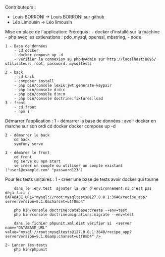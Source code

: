 Contributeurs :

- Louis BORRONI -> Louis BORRONI sur github
- Léo Limousin -> Léo limousin

Mise en place de l'application:
Prérequis : - docker d'installé sur la machine - php avec les extienstions : pdo_mysql, openssl, mbstring, - node

    1 - Base de données
        - cd docker
        - docker compose up -d
        - vérifier la connexion au phpMyAdmin sur http://localhost:8895/ utilisateur: root, password: mysqltests

    2 - back
        - cd back
        - composer install
        - php bin/console lexik:jwt:generate-keypair
        - php bin/console d:d:c
        - php bin/console d:m:m
        - php bin/console doctrine:fixtures:load
    3 - front
        - cd front
        - npm i

Démarrer l'application :
    1 - démarrer la base de données :
        avoir docker en marche sur son ordi
        cd docker
        docker compose up -d

    2 - démarrer le back
        cd back
        symfony serve

    3 - démarer le front
        cd front
        ng serve ou npm start
        se créer un compte ou utiliser un compte existant ("user1@example.com" "password123")

Pour les tests unitaires :
1 - créer une base de tests
avoir docker qui tourne

        dans le .env.test  ajouter la var d'environnement si c'est pas déjà fait : DATABASE_URL="mysql://root:mysqltests@127.0.0.1:3640/recipe_app?serverVersion=9.1.0&charset=utf8mb4"

        php bin/console doctrine:database:create --env=test
        php bin/console doctrine:migrations:migrate --env=test

        dans le fichier phpunit.xml.dist vérifier si  <server name="DATABASE_URL" value="mysql://root:mysqltests@127.0.0.1:3640/recipe_app?serverVersion=9.1.0&amp;charset=utf8mb4" />

    2- Lancer les tests
        php bin/phpunit
